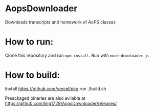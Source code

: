 # AopsDownloader

Downloads transcripts and homework of AoPS classes

# How to run:
Clone this repository and run `npm install`. Run with `node downloader.js`

# How to build:
Install https://github.com/vercel/pkg
run ./build.sh

Preackaged binaries are also avilable at https://github.com/ling1729/AopsDownloader/releases/
